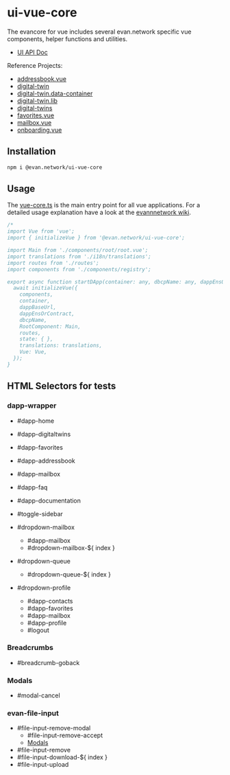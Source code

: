 # ui-vue-core

The evancore for vue includes several evan.network specific vue components, helper functions and utilities. 

- [UI API Doc](https://ui-docs.readthedocs.io/en/latest/vue/evancore.vue.libs.html)

Reference Projects:
  - [addressbook.vue](https://github.com/evannetwork/ui-core-dapps/tree/master/dapps/addressbook.vue)
  - [digital-twin](https://github.com/evannetwork/ui-core-dapps/tree/master/dapps/digital-twin)
  - [digital-twin.data-container](https://github.com/evannetwork/ui-core-dapps/tree/master/dapps/digital-twin.data-container)
  - [digital-twin.lib](https://github.com/evannetwork/ui-core-dapps/tree/master/dapps/digital-twin.lib)
  - [digital-twins](https://github.com/evannetwork/ui-core-dapps/tree/master/dapps/digital-twins)
  - [favorites.vue](https://github.com/evannetwork/ui-core-dapps/tree/master/dapps/favorites.vue)
  - [mailbox.vue](https://github.com/evannetwork/ui-core-dapps/tree/master/dapps/mailbox.vue)
  - [onboarding.vue](https://github.com/evannetwork/ui-core-dapps/tree/master/dapps/onboarding.vue)

## Installation
```sh
npm i @evan.network/ui-vue-core
```

## Usage
The [vue-core.ts](https://github.com/evannetwork/ui-vue/blob/master/dapps/evancore.vue.libs/src/vue-core.ts) is the main entry point for all vue applications. For a detailed usage explanation have a look at the [evannnetwork wiki](https://evannetwork.github.io/docs/developers/ui/vue).

```ts
/*
import Vue from 'vue';
import { initializeVue } from '@evan.network/ui-vue-core';

import Main from './components/root/root.vue';
import translations from './i18n/translations';
import routes from './routes';
import components from './components/registry';

export async function startDApp(container: any, dbcpName: any, dappEnsOrContract: any, dappBaseUrl: any) {
  await initializeVue({
    components,
    container,
    dappBaseUrl,
    dappEnsOrContract,
    dbcpName,
    RootComponent: Main,
    routes,
    state: { },
    translations: translations,
    Vue: Vue,
  });
}

```

## HTML Selectors for tests
### dapp-wrapper
- #dapp-home
- #dapp-digitaltwins
- #dapp-favorites
- #dapp-addressbook
- #dapp-mailbox
- #dapp-faq
- #dapp-documentation
- #toggle-sidebar

- #dropdown-mailbox
  - #dapp-mailbox
  - #dropdown-mailbox-${ index }

- #dropdown-queue
  - #dropdown-queue-${ index }

- #dropdown-profile
  - #dapp-contacts
  - #dapp-favorites
  - #dapp-mailbox
  - #dapp-profile
  - #logout

### Breadcrumbs
- #breadcrumb-goback

### Modals
- #modal-cancel

### evan-file-input
- #file-input-remove-modal
  - #file-input-remove-accept
  - [Modals](###Modals)
- #file-input-remove
- #file-input-download-${ index }
- #file-input-upload